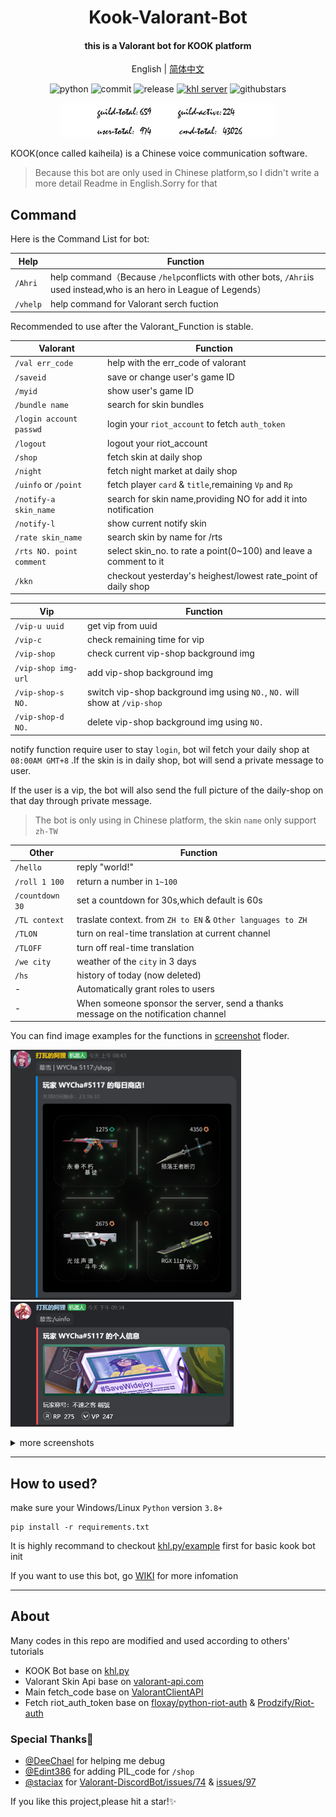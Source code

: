 <h1 align="center">
Kook-Valorant-Bot</h1>


<h4 align="center">this is a Valorant bot for KOOK platform</h4>


<div align="center">

English | [简体中文](./README.md)

![python](https://img.shields.io/badge/Python-3.8%2B-green) ![commit](https://img.shields.io/github/last-commit/Aewait/Valorant-kaiheila-bot) ![release](https://img.shields.io/github/v/release/Aewait/Valorant-kaiheila-bot)
[![khl server](https://www.kaiheila.cn/api/v3/badge/guild?guild_id=3986996654014459&style=0)](https://kook.top/gpbTwZ) ![githubstars](https://img.shields.io/github/stars/Aewait/Valorant-kaiheila-bot?style=social)

<img src="./screenshot/log.png" height="55px" alt="Bot Log Image">
</div>

KOOK(once called kaiheila) is a Chinese voice communication software.

>Because this bot are only used in Chinese platform,so I didn't write a more detail Readme in English.Sorry for that


## Command

Here is the Command List for bot:

| Help        | Function                                                     |
| --------------- | ------------------------------------------------------------ |
| `/Ahri`         | help command（Because `/help`conflicts with other bots, `/Ahri`is used instead,who is an hero in League of Legends） |
| `/vhelp`         | help command for Valorant serch fuction |

Recommended to use after the Valorant_Function is stable.

| Valorant        | Function                                                     |
| --------------- | ------------------------------------------------------------ |
| `/val err_code` | help with the err_code of valorant                           |
| `/saveid`       | save or change user's game ID                                |
| `/myid`         | show user's game ID                                          |
| `/bundle name`    | search for skin bundles                                            |
| `/login account passwd` | login your `riot_account` to fetch `auth_token` |
| `/logout` | logout your riot_account |
| `/shop` | fetch skin at daily shop |
| `/night` | fetch night market at daily shop |
| `/uinfo` or `/point` | fetch player `card` & `title`,remaining `Vp` and `Rp` |
| `/notify-a skin_name` |search for skin name,providing NO for add it into notification |
| `/notify-l` | show current notify skin |
|`/rate skin_name`|search skin by name for /rts|
|`/rts NO. point comment`|select skin_no. to rate a point(0~100) and leave a comment to it|
|`/kkn`|checkout yesterday's heighest/lowest rate_point of daily shop |


| Vip    | Function                |
| ------------- | ---------------- |
| `/vip-u uuid` | get vip from uuid |
| `/vip-c` | check remaining time for vip |
| `/vip-shop` | check current vip-shop background img |
| `/vip-shop img-url` | add vip-shop background img  |
| `/vip-shop-s NO.` | switch vip-shop background img using `NO.`,  `NO.` will show at `/vip-shop` |
| `/vip-shop-d NO.` | delete vip-shop background img using `NO.` |


notify function require user to stay `login`, bot wil fetch your daily shop at `08:00AM GMT+8` .If the skin is in daily shop, bot will send a private message to user.

If the user is a vip, the bot will also send the full picture of the daily-shop on that day through private message.

> The bot is only using in Chinese platform, the skin `name` only support `zh-TW`

| Other        | Function                                                     |
| --------------- | ------------------------------------------------------------ |
| `/hello`        | reply "world!"                                               |
| `/roll 1 100`   | return a number in `1~100`                                   |
| `/countdown 30` | set a countdown for 30s,which default is 60s                 |
| `/TL context`   | traslate context. from `ZH to EN` & `Other languages to ZH` |
| `/TLON`         | turn on real-time translation at current channel             |
| `/TLOFF`        | turn off real-time translation                               |
| `/we city`      | weather of the `city` in 3 days                                       |
| `/hs`           | history of today (now deleted)                                            |
| -               | Automatically grant roles to users                           |
| -               | When someone sponsor the server, send a thanks message on the notification channel |

You can find image examples for the functions in [screenshot](./screenshot) floder.

<img src="./screenshot/daily_shop.png" height="400px" alt="shop_img"> <img src="./screenshot/uinfo.png" weight="300px" height="200px" alt="vp_rp">

<details>
<summary>more screenshots</summary>

<img src="./screenshot/bundle.png" alt="bundle">

<img src="./screenshot/weather.png" alt="weather">

<img src="./screenshot/lead.png" alt="leaderborad">

<img src="./screenshot/night.png" height="300px" alt="night">

<img src="./screenshot/val_api_img.png" height="300px" alt="api_shop_img">

</details>


----

## How to used?


make sure your Windows/Linux `Python` version `3.8+`

~~~
pip install -r requirements.txt
~~~

It is highly recommand to checkout [khl.py/example](https://github.com/TWT233/khl.py/tree/main/example) first for basic kook bot init

If you want to use this bot, go [WIKI](https://github.com/Aewait/Valorant-kaiheila-bot/wiki) for more infomation


---

## About

Many codes in this repo are modified and used according to others' tutorials
* KOOK Bot base on [khl.py](https://github.com/TWT233/khl.py)
* Valorant Skin Api base on [valorant-api.com](https://valorant-api.com/)
* Main fetch_code base on [ValorantClientAPI](https://github.com/HeyM1ke/ValorantClientAPI)
* Fetch riot_auth_token base on [floxay/python-riot-auth](https://github.com/floxay/python-riot-auth) & [Prodzify/Riot-auth](https://github.com/Prodzify/Riot-auth)


### Special Thanks🎁
* [@DeeChael](https://github.com/DeeChael) for helping me debug
* [@Edint386](https://github.com/Edint386) for adding PIL_code for `/shop` 
* [@staciax](https://github.com/staciax) for [Valorant-DiscordBot/issues/74](https://github.com/staciax/Valorant-DiscordBot/issues/74) & [issues/97](https://github.com/staciax/Valorant-DiscordBot/issues/97)


If you like this project,please hit a star!✨